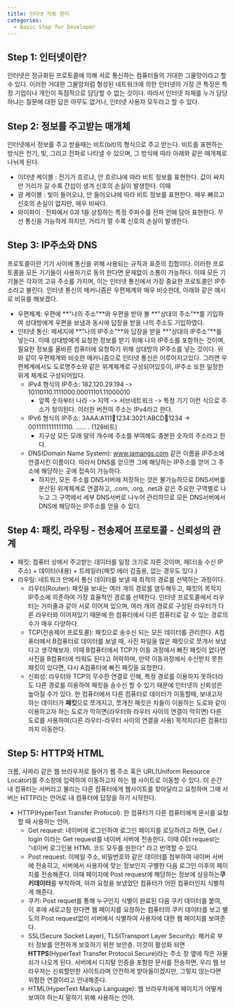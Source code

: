 ```yaml
---
title: 인터넷 작동 원리
categories:
  - Basic Step for Developer
--- 
```

## Step 1: 인터넷이란?
인터넷은 정규화된 프로토콜에 의해 서로 통신하는 컴퓨터들의 거대한 그물망이라고 할 수 있다. 이러한 거대한 그물망처럼 형성된 네트워크에 의한 인터넷의 가장 큰 특징은 특정 기업이나 개인이 독점적으로 담당할 수 없는 것이다. 따라서 인터넷 자체를 누가 담당하냐는 질문에 대한 답은 아무도 없거나, 인터넷 사용자 모두라고 할 수 있다.

## Step 2: 정보를 주고받는 매개체
인터넷에서 정보를 주고 받을때는 비트(bit)의 형식으로 주고 받는다. 비트를 표현하는 방식은 전기, 빛, 그리고 전파로 나타낼 수 있으며, 그 방식에 따라 아래와 같은 매개체로 나뉘게 된다.
-   이더넷 케이블 : 전기가 흐르냐, 안 흐르냐에 따라 비트 정보를 표현한다. 값이 싸지만 거리가 길 수록 간섭이 생겨 신호의 손실이 발생한다. 이때 
-   광 케이블 : 빛이 들어오냐, 안 들어오냐에 따라 비트 정보를 표현한다. 매우 빠르고 신호의 손실이 없지만, 매우 비싸다. 
-   와이파이 : 전파에서 0과 1을 상징하는 특정 주파수를 전파 안에 담아 표현한다. 무선 통신을 가능하게 하지만, 거리가 멀 수록 신호의 손실이 발생한다.

## Step 3: IP주소와 DNS
프로토콜이란 기기 사이에 통신을 위해 사용되는 규칙과 표준의 집합이다. 이러한 프로토콜을 모든 기기들이 사용하기로 동의 한다면 문제없이 소통이 가능하다. 이때 모든 기기들은 각자의 고유 주소를 가지며, 이는 인터넷 통신에서 가장 중요한 프로토콜인 IP주소라고 불린다. 
인터넷 통신의 메커니즘은 우편체계와 매우 비슷한데, 아래와 같은 예시로 비유를 해보겠다.
-   우편체계: 우편에 **"나의 주소"**와 우편을 받아 볼 **"상대의 주소"**를 기입하여 상대방에게 우편을 보냄과 동시에 답장을 받을 나의 주소도 기입하였다.
-   인터넷 통신: 메세지에 **"나의 IP주소"**와 답장을 받을 **"상대의 IP주소"**를 넣는다. 이때 상대방에게 요청한 정보를 받기 위해 나의 IP주소를 포함하는 것이며, 필요한 정보를 올바른 컴퓨터에 요청하기 위해 상대방의 IP주소를 넣는 것이다.
위와 같이 우편체계와 비슷한 메커니즘으로 인터넷 통신은 이루어지고있다. 그러면 우편체계에서도 도로명주소와 같은 위계체계로 구성되어있듯이, IP주소 또한 일정한 위계 체계로 구성되어있다.
    -   IPv4 형식의 IP주소: 182.120.29.194 -> 10110110.1111000.00011101.11000010 
        -   앞쪽 숫자부터 나라 -> 지역 -> 서브네트워크 -> 특정 기기 이런 식으로 주소가 정의된다. 이러한 버전의 주소는 IPv4라고 한다.
    -   IPv6 형식의 IP주소: 3AAA:A111:1234:1234:3021:ABCD:1234:1234 -> 0011111111111110. ...... . (128비트)
        -   지구상 모든 모래 알의 개수에 주소를 부여해도 충분한 숫자의 주소라고 한다.
    -   DNS(Domain Name System): www.jamangs.com 같은 이름을 IP주소에 연결시킨 이름이다. 따라서 DNS를 얻으면 그에 해당하는 IP주소를 얻어 그 주소에 해당하는 곳에 접속이 가능하다.
        -   하지만, 모든 주소를 DNS서버에 저장하는 것은 불가능하므로 DNS서버를 분산된 위계체계로 연결하고, .com, .org, .net과 같은 주요한 구역별로 나누고 그 구역에서 세부 DNS서버로 나누어 관리하므로 모든 DNS서버에서 DNS에 해당하는 IP주소를 얻을 수 있다.  

## Step 4: 패킷, 라우팅 - 전송제어 프로토콜 - 신뢰성의 관계
-   패킷: 컴퓨터 상에서 주고받는 데이터를 일정 크기로 자른 것이며, 헤더(송 수신 IP주소) + 데이터(내용) + 트레일러(패킷 에러 검출용, 없는 경우도 있다.)
-   라우팅: 네트워크 안에서 통신 데이터를 보낼 때 최적의 경로를 선택하는 과정이다.
    -   라우터(Router): 패킷을 보내는 여러 개의 경로를 염두해두고, 패킷의 목적지 IP주소에 의존하여 가장 효율적인 경로를 선택한다. 인터넷 프로토콜에서 라우터는 거미줄과 같이 서로 이어져 있으며, 여러 개의 경로로 구성된 라우터가 다른 라우터와 이어져있기 때문에 한 컴퓨터에서 다른 컴퓨터로 갈 수 있는 경로의 수가 매우 다양하다. 
    -   TCP(전송제어 프로토콜): 패킷으로 송수신 되는 모든 데이터를 관리한다. A컴퓨터에서 B컴퓨터로 데이터를 보낼 때, 사진 파일을 많은 패킷으로 쪼개서 보냈다고 생각해보자. 이때 B컴퓨터에서 TCP가 이동 과정에서 빠진 패킷이 없다면 사진을 B컴퓨터에 띄워도 된다고 허락하며, 만약 이동과정에서 수신받지 못한 패킷이 있다면, 다시 A컴퓨터에 빠진 패킷을 요청한다.  
    -   신뢰성: 라우터와 TCP의 무수한 연결로 인해, 특정 경로를 이용하지 못하더라도 다른 경로를 이용하여 패킷을 송수신 할 수 있기 때문에 인터넷의 신뢰성은 높아질 수가 있다.
한 컴퓨터에서 다른 컴퓨터로 데이터가 이동할때, 보내고자 하는 데이터가 **패킷**으로 쪼개지고, 쪼개진 패킷은 차들이 이용하는 도로와 같이 이용하고자 하는 도로가 막히면(라우터와 라우터 사이의 연결이 막히면) 다른 도로를 사용하여(다른 라우터-라우터 사이의 연결을 사용) 목적지(다른 컴퓨터)까지 이동한다.

## Step 5: HTTP와 HTML
크롬, 사파리 같은 웹 브라우저로 들어가 웹 주소 혹은 URL(Uniform Resource Locator)를 주소창에 입력하여 이동하고자 하는 웹 사이트로 이동할 수 있다. 이 순간 내 컴퓨터는 서버라고 불리는 다른 컴퓨터에게 웹사이트를 찾아달라고 요청하며 그때 서버는 HTTP라는 언어로 내 컴퓨터에 답장을 하기 시작한다. 
-   HTTP(HyperText Transfer Protocol): 한 컴퓨터가 다른 컴퓨터에게 문서를 요청할 때 사용하는 언어. 
    -   Get request: 네이버에 로그인하여 로그인 페이지를 로딩하려고 하면, Get / login 이라는 Get request를 네이버 서버에 전송한다. 이때 GEt request는 "네이버 로그인용 HTML 코드 모두를 원한다" 라고 번역할 수 있다. 
    -   Post request: 이메일 주소, 비밀번호와 같은 데이터를 첨부하여 네이버 서버에 전송히고, 서버에서 사용자에 맞는 정보인지 구별한 다음 로그인 이후의 페이지를 전송해준다. 이때 페이지에 Post request에 해당하는 정보에 상응하는**쿠키데이터**를 부착하여, 아까 요청을 보냈었던 컴퓨터가 어떤 컴퓨터인지 식별하게 해준다.
    -   쿠키: Post requet를 통해 누구인지 식별이 완료된 다음 쿠키 데이터를 붙여, 이 후에 새로고침 한다면 웹 페이지를 요청하는 컴퓨터의 쿠키 데이터를 보고 별도의 Post request없이 서버에서 식별하여 사용자에 대한 웹 페이지를 보여준다.
    -   SSL(Secure Socket Layer), TLS(Transport Layer Security): 해커로 부터 정보를 안전하게 보호하기 위한 보안층. 이것이 활성화 되면 **HTTPS**(HyperText Transfer Protocol Secure)라는 주소 창 옆에 작은 자물쇠가 나오게 된다. 서버에서 디지털 인증을 포함한 문서를 전송하면, 우리 웹 브라우저는 신뢰할만한 사이트라며 안전하게 받아들이겠지만, 그렇지 않는다면 위험한 연결이라고 안내해준다.
    -   HTML(HyperText Markup Language): 웹 브라우저에게 페이지가 어떻게 보여야 하는지 말하기 위해 사용하는 언어.